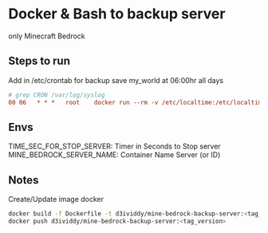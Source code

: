 # Docker & Bash to backup server

only Minecraft Bedrock

## Steps to run

Add in /etc/crontab for backup save my_world at 06:00hr all days

```ini
# grep CRON /var/log/syslog
00 06	* * *   root    docker run --rm -v /etc/localtime:/etc/localtime:ro -v /var/run/docker.sock:/var/run/docker.sock -v /path/local/server/worlds/my_world:/data/folder -v /path/local/server/backups:/data/backups -e TIME_SEC_FOR_STOP_SERVER=20 -e MINE_BEDROCK_SERVER_NAME="mine.bedrock" d3ividdy/mine-bedrock-backup-server:1.0.1
```

## Envs

TIME_SEC_FOR_STOP_SERVER: Timer in Seconds to Stop server
MINE_BEDROCK_SERVER_NAME: Container Name Server (or ID)

## Notes

Create/Update image docker

```sh
docker build -f Dockerfile -t d3ividdy/mine-bedrock-backup-server:<tag_version> . --no-cache
docker push d3ividdy/mine-bedrock-backup-server:<tag_version>
```